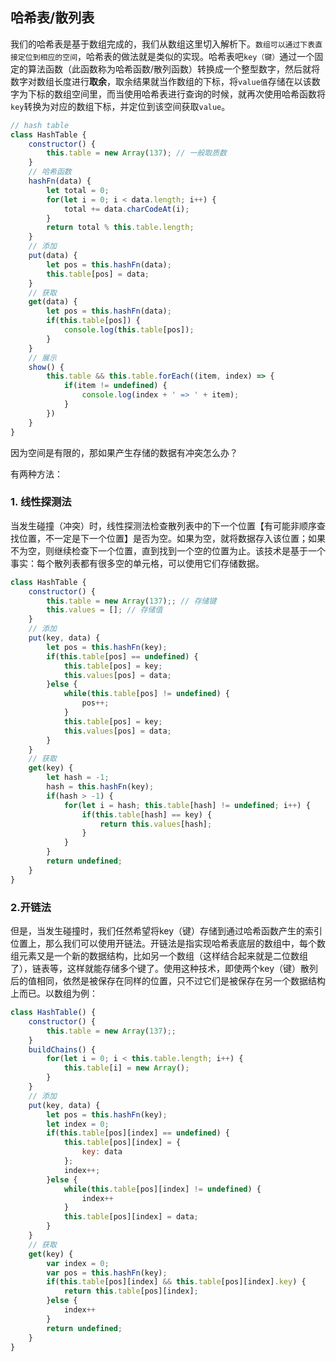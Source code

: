 ## 哈希表/散列表

我们的哈希表是基于数组完成的，我们从数组这里切入解析下。`数组可以通过下表直接定位到相应的空间`，哈希表的做法就是类似的实现。哈希表吧`key（键）`通过一个固定的算法函数（此函数称为哈希函数/散列函数）转换成一个整型数字，然后就将数字对数组长度进行**取余**，取余结果就当作数组的下标，将`value值`存储在以该数字为下标的数组空间里，而当使用哈希表进行查询的时候，就再次使用哈希函数将`key`转换为对应的数组下标，并定位到该空间获取`value`。

```javascript
// hash table
class HashTable {
    constructor() {
        this.table = new Array(137); // 一般取质数
    }
    // 哈希函数
    hashFn(data) {
        let total = 0;
        for(let i = 0; i < data.length; i++) {
            total += data.charCodeAt(i);
        }
        return total % this.table.length;
    }
    // 添加
    put(data) {
        let pos = this.hashFn(data);
        this.table[pos] = data;
    }
    // 获取
    get(data) {
        let pos = this.hashFn(data);
        if(this.table[pos]) {
            console.log(this.table[pos]);
        }
    }
    // 展示
    show() {
        this.table && this.table.forEach((item, index) => {
            if(item != undefined) {
                console.log(index + ' => ' + item);
            }
        })
    }
}
```

因为空间是有限的，那如果产生存储的数据有冲突怎么办？

有两种方法：

### 1. 线性探测法

当发生碰撞（冲突）时，线性探测法检查散列表中的下一个位置【有可能非顺序查找位置，不一定是下一个位置】是否为空。如果为空，就将数据存入该位置；如果不为空，则继续检查下一个位置，直到找到一个空的位置为止。该技术是基于一个事实：每个散列表都有很多空的单元格，可以使用它们存储数据。

```javascript
class HashTable {
    constructor() {
        this.table = new Array(137);; // 存储键
        this.values = []; // 存储值
    }
    // 添加
    put(key, data) {
        let pos = this.hashFn(key);
        if(this.table[pos] == undefined) {
            this.table[pos] = key;
            this.values[pos] = data;
        }else {
            while(this.table[pos] != undefined) {
                pos++;
            }
            this.table[pos] = key;
            this.values[pos] = data;
        }
    }
    // 获取
    get(key) {
        let hash = -1;
        hash = this.hashFn(key);
        if(hash > -1) {
            for(let i = hash; this.table[hash] != undefined; i++) {
                if(this.table[hash] == key) {
                    return this.values[hash];
                }
            }
        }
        return undefined;
    }
}
```

### 2.开链法

但是，当发生碰撞时，我们任然希望将key（键）存储到通过哈希函数产生的索引位置上，那么我们可以使用开链法。开链法是指实现哈希表底层的数组中，每个数组元素又是一个新的数据结构，比如另一个数组（这样结合起来就是二位数组了），链表等，这样就能存储多个键了。使用这种技术，即使两个key（键）散列后的值相同，依然是被保存在同样的位置，只不过它们是被保存在另一个数据结构上而已。以数组为例：

```javascript
class HashTable() {
    constructor() {
        this.table = new Array(137);;
    }
    buildChains() {
        for(let i = 0; i < this.table.length; i++) {
            this.table[i] = new Array();
        }
    }
    // 添加
    put(key, data) {
        let pos = this.hashFn(key);
        let index = 0;
        if(this.table[pos][index] == undefined) {
            this.table[pos][index] = {
                key: data
            };
            index++;
        }else {
            while(this.table[pos][index] != undefined) {
                index++
            }
            this.table[pos][index] = data;
        }
    }
    // 获取
    get(key) {
        var index = 0;
        var pos = this.hashFn(key);
        if(this.table[pos][index] && this.table[pos][index].key) {
            return this.table[pos][index];
        }else {
            index++
        }
        return undefined;
    }
}
```

